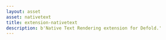 ```yaml
---
layout: asset
asset: nativetext
title: extension-nativetext
description: b'Native Text Rendering extension for Defold.'
---
```

